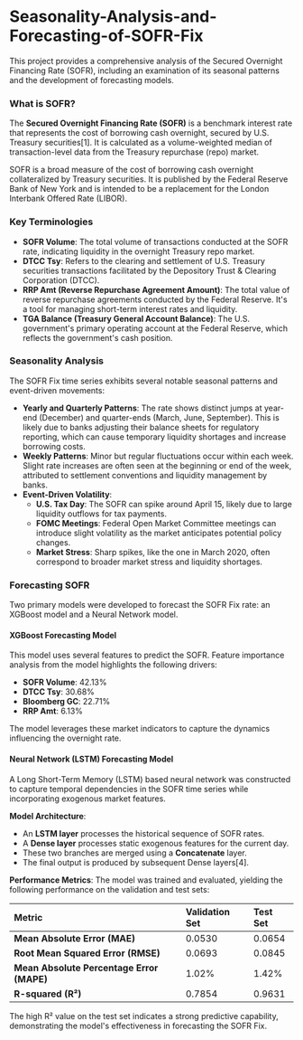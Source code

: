 # Seasonality-Analysis-and-Forecasting-of-SOFR-Fix
This project provides a comprehensive analysis of the Secured Overnight Financing Rate (SOFR), including an examination of its seasonal patterns and the development of forecasting models.

### What is SOFR?

The **Secured Overnight Financing Rate (SOFR)** is a benchmark interest rate that represents the cost of borrowing cash overnight, secured by U.S. Treasury securities[1]. It is calculated as a volume-weighted median of transaction-level data from the Treasury repurchase (repo) market.

SOFR is a broad measure of the cost of borrowing cash overnight collateralized by Treasury securities. It is published by the Federal Reserve Bank of New York and is intended to be a replacement for the London Interbank Offered Rate (LIBOR).

### Key Terminologies

*   **SOFR Volume**: The total volume of transactions conducted at the SOFR rate, indicating liquidity in the overnight Treasury repo market.
*   **DTCC Tsy**: Refers to the clearing and settlement of U.S. Treasury securities transactions facilitated by the Depository Trust & Clearing Corporation (DTCC).
*   **RRP Amt (Reverse Repurchase Agreement Amount)**: The total value of reverse repurchase agreements conducted by the Federal Reserve. It's a tool for managing short-term interest rates and liquidity.
*   **TGA Balance (Treasury General Account Balance)**: The U.S. government's primary operating account at the Federal Reserve, which reflects the government's cash position.

### Seasonality Analysis

The SOFR Fix time series exhibits several notable seasonal patterns and event-driven movements:

*   **Yearly and Quarterly Patterns**: The rate shows distinct jumps at year-end (December) and quarter-ends (March, June, September). This is likely due to banks adjusting their balance sheets for regulatory reporting, which can cause temporary liquidity shortages and increase borrowing costs.
*   **Weekly Patterns**: Minor but regular fluctuations occur within each week. Slight rate increases are often seen at the beginning or end of the week, attributed to settlement conventions and liquidity management by banks.
*   **Event-Driven Volatility**:
    *   **U.S. Tax Day**: The SOFR can spike around April 15, likely due to large liquidity outflows for tax payments.
    *   **FOMC Meetings**: Federal Open Market Committee meetings can introduce slight volatility as the market anticipates potential policy changes.
    *   **Market Stress**: Sharp spikes, like the one in March 2020, often correspond to broader market stress and liquidity shortages.

### Forecasting SOFR

Two primary models were developed to forecast the SOFR Fix rate: an XGBoost model and a Neural Network model.

#### XGBoost Forecasting Model

This model uses several features to predict the SOFR. Feature importance analysis from the model highlights the following drivers:
*   **SOFR Volume**: 42.13%
*   **DTCC Tsy**: 30.68%
*   **Bloomberg GC**: 22.71%
*   **RRP Amt**: 6.13%

The model leverages these market indicators to capture the dynamics influencing the overnight rate.

#### Neural Network (LSTM) Forecasting Model

A Long Short-Term Memory (LSTM) based neural network was constructed to capture temporal dependencies in the SOFR time series while incorporating exogenous market features.

**Model Architecture**:
*   An **LSTM layer** processes the historical sequence of SOFR rates.
*   A **Dense layer** processes static exogenous features for the current day.
*   These two branches are merged using a **Concatenate** layer.
*   The final output is produced by subsequent Dense layers[4].

**Performance Metrics**:
The model was trained and evaluated, yielding the following performance on the validation and test sets:

| Metric | Validation Set | Test Set |
| :--- | :--- | :--- |
| **Mean Absolute Error (MAE)** | 0.0530 | 0.0654 |
| **Root Mean Squared Error (RMSE)** | 0.0693 | 0.0845 |
| **Mean Absolute Percentage Error (MAPE)** | 1.02% | 1.42% |
| **R-squared (R²)** | 0.7854 | 0.9631 |

The high R² value on the test set indicates a strong predictive capability, demonstrating the model's effectiveness in forecasting the SOFR Fix.
